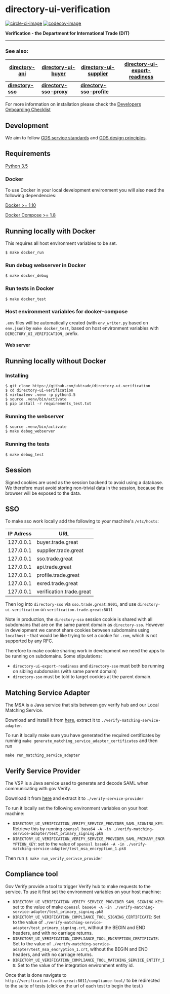 # directory-ui-verification

[![circle-ci-image]][circle-ci]
[![codecov-image]][codecov]

**Verification - the Department for International Trade (DIT)**  

---
### See also:
| [directory-api](https://github.com/uktrade/directory-api) | [directory-ui-buyer](https://github.com/uktrade/directory-ui-buyer) | [directory-ui-supplier](https://github.com/uktrade/directory-ui-supplier) | [directory-ui-export-readiness](https://github.com/uktrade/directory-ui-export-readiness) |
| --- | --- | --- | --- |
| **[directory-sso](https://github.com/uktrade/directory-sso)** | **[directory-sso-proxy](https://github.com/uktrade/directory-sso-proxy)** | **[directory-sso-profile](https://github.com/uktrade/directory-sso-profile)** |  |

For more information on installation please check the [Developers Onboarding Checklist](https://uktrade.atlassian.net/wiki/spaces/ED/pages/32243946/Developers+onboarding+checklist)


## Development

We aim to follow [GDS service standards](https://www.gov.uk/service-manual/service-standard) and [GDS design principles](https://www.gov.uk/design-principles).


## Requirements
[Python 3.5](https://www.python.org/downloads/release/python-352/)


### Docker
To use Docker in your local development environment you will also need the following dependencies:

[Docker >= 1.10](https://docs.docker.com/engine/installation/)

[Docker Compose >= 1.8](https://docs.docker.com/compose/install/)

## Running locally with Docker
This requires all host environment variables to be set.

    $ make docker_run

### Run debug webserver in Docker

    $ make docker_debug

### Run tests in Docker

    $ make docker_test

### Host environment variables for docker-compose
``.env`` files will be automatically created (with ``env_writer.py`` based on ``env.json``) by ``make docker_test``, based on host environment variables with ``DIRECTORY_UI_VERIFICATION_`` prefix.

#### Web server

## Running locally without Docker

### Installing
    $ git clone https://github.com/uktrade/directory-ui-verification
    $ cd directory-ui-verification
    $ virtualenv .venv -p python3.5
    $ source .venv/bin/activate
    $ pip install -r requirements_test.txt

### Running the webserver
    $ source .venv/bin/activate
    $ make debug_webserver

### Running the tests

    $ make debug_test

## Session

Signed cookies are used as the session backend to avoid using a database. We therefore must avoid storing non-trivial data in the session, because the browser will be exposed to the data.

## SSO
To make sso work locally add the following to your machine's `/etc/hosts`:

| IP Adress | URL                      |
| --------  | ------------------------ |
| 127.0.0.1 | buyer.trade.great    |
| 127.0.0.1 | supplier.trade.great |
| 127.0.0.1 | sso.trade.great      |
| 127.0.0.1 | api.trade.great      |
| 127.0.0.1 | profile.trade.great  |
| 127.0.0.1 | exred.trade.great    |
| 127.0.0.1 | verification.trade.great    |

Then log into `directory-sso` via `sso.trade.great:8001`, and use `directory-ui-verification` on `verification.trade.great:8011`

Note in production, the `directory-sso` session cookie is shared with all subdomains that are on the same parent domain as `directory-sso`. However in development we cannot share cookies between subdomains using `localhost` - that would be like trying to set a cookie for `.com`, which is not supported by any RFC.

Therefore to make cookie sharing work in development we need the apps to be running on subdomains. Some stipulations:
 - `directory-ui-export-readiness` and `directory-sso` must both be running on sibling subdomains (with same parent domain)
 - `directory-sso` must be told to target cookies at the parent domain.

## Matching Service Adapter

The MSA is a Java service that sits between gov verify hub and our Local Matching Service.

Download and install it from [here](http://alphagov.github.io/rp-onboarding-tech-docs/pages/matching/matchingserviceadapter.html#msause), extract it to `./verify-matching-service-adapter`.

To run it locally make sure you have generated the required certificates by running `make generate_matching_service_adapter_certificates` and then run

`make run_matching_service_adapter`


## Verify Service Provider

The VSP is a Java service used to generate and decode SAML when communicating with gov Verify.

Download it from [here](https://github.com/alphagov/verify-service-provider/releases) and extract it to `./verify-service-provider`

To run it locally set the following environment variables on your host machine:

- `DIRECTORY_UI_VERIFICATION_VERIFY_SERVICE_PROVIDER_SAML_SIGNING_KEY`: Retrieve this by running `openssl base64 -A -in ./verify-matching-service-adapter/test_primary_signing.pk8`
- `DIRECTORY_UI_VERIFICATION_VERIFY_SERVICE_PROVIDER_SAML_PRIMARY_ENCRYPTION_KEY`: set to the value of `openssl base64 -A -in ./verify-matching-service-adapter/test_msa_encryption_1.pk8`

Then run `$ make run_verify_serivce_provider`


## Compliance tool

Gov Verify provide a tool to trigger Verify hub to make requests to the service. To use it first set the environment variables on your host machine:

- `DIRECTORY_UI_VERIFICATION_VERIFY_SERVICE_PROVIDER_SAML_SIGNING_KEY`: set to the value of make `openssl base64 -A -in ./verify-matching-service-adapter/test_primary_signing.pk8`
- `DIRECTORY_UI_VERIFICATION_COMPLIANCE_TOOL_SIGNING_CERTIFICATE`: Set to the value of `./verify-matching-service-adapter/test_primary_signing.crt`, without the BEGIN and END headers, and with no carriage returns.
- `DIRECTORY_UI_VERIFICATION_COMPLIANCE_TOOL_ENCRYPTION_CERTIFICATE`: Set to the value of `./verify-matching-service-adapter/test_msa_encryption_1.crt`, without the BEGIN and END headers, and with no carriage returns.
- `DIRECTORY_UI_VERIFICATION_COMPLIANCE_TOOL_MATCHING_SERVICE_ENTITY_ID`: Set to the value of the integration environment entity id.

Once that is done navigate to `http://verification.trade.great:8011/compliance-tool/` to be redirected to the suite of tests (click on the url of each test to begin the test.)

[circle-ci-image]: https://circleci.com/gh/uktrade/directory-ui-export-readiness/tree/master.svg?style=svg
[circle-ci]: https://circleci.com/gh/uktrade/directory-ui-export-readiness/tree/master

[codecov-image]: https://codecov.io/gh/uktrade/directory-ui-export-readiness/branch/master/graph/badge.svg
[codecov]: https://codecov.io/gh/uktrade/directory-ui-export-readiness
